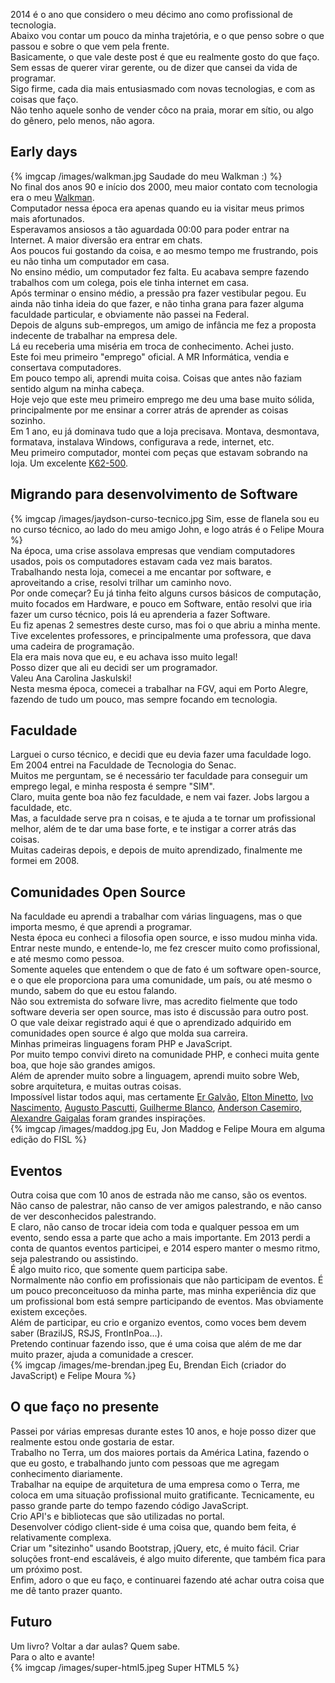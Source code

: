 <!--
layout: post
title: "10 anos e pronto para os próximos 10"
date: 2014-01-17 00:33
comments: true
published: true
keywords: JavaScript, Web, Devaneios
description: Post sobre 10 anos de trabalho na área
categories: Off-topic,Web,Devaneios
-->

2014 é o ano que considero o meu décimo ano como profissional de tecnologia.  
Abaixo vou contar um pouco da minha trajetória, e o que penso sobre o que passou e sobre o que vem pela frente.  
Basicamente, o que vale deste post é que eu realmente gosto do que faço.  
Sem essas de querer virar gerente, ou de dizer que cansei da vida de programar.  
Sigo firme, cada dia mais entusiasmado com novas tecnologias, e com as coisas que faço.  
Não tenho aquele sonho de vender côco na praia, morar em sítio, ou algo do gênero, pelo menos, não agora.  

## Early days  
{% imgcap /images/walkman.jpg Saudade do meu Walkman :) %}  
No final dos anos 90 e início dos 2000, meu maior contato com tecnologia era o meu [Walkman](http://pt.wikipedia.org/wiki/Walkman).  
Computador nessa época era apenas quando eu ia visitar meus primos mais afortunados.  
Esperavamos ansiosos a tão aguardada 00:00 para poder entrar na Internet. A maior diversão era entrar em chats.  
Aos poucos fui gostando da coisa, e ao mesmo tempo me frustrando, pois eu não tinha um computador em casa.  
No ensino médio, um computador fez falta. Eu acabava sempre fazendo trabalhos com um colega, pois ele tinha internet em casa.  
Após terminar o ensino médio, a pressão pra fazer vestibular pegou. Eu ainda não tinha ideia do que fazer, e não tinha grana para fazer alguma faculdade particular, e obviamente não passei na Federal.  
Depois de alguns sub-empregos, um amigo de infância me fez a proposta indecente de trabalhar na empresa dele.  
Lá eu receberia uma miséria em troca de conhecimento. Achei justo.  
Este foi meu primeiro "emprego" oficial. A MR Informática, vendia e consertava computadores.  
Em pouco tempo ali, aprendi muita coisa. Coisas que antes não faziam sentido algum na minha cabeça.  
Hoje vejo que este meu primeiro emprego me deu uma base muito sólida, principalmente por me ensinar a correr atrás de aprender as coisas sozinho.  
Em 1 ano, eu já dominava tudo que a loja precisava. Montava, desmontava, formatava, instalava Windows, configurava a rede, internet, etc.  
Meu primeiro computador, montei com peças que estavam sobrando na loja. Um excelente [K62-500](http://pt.wikipedia.org/wiki/AMD_K6-2).  

## Migrando para desenvolvimento de Software  
{% imgcap /images/jaydson-curso-tecnico.jpg Sim, esse de flanela sou eu no curso técnico, ao lado do meu amigo John, e logo atrás é o Felipe Moura %}  
Na época, uma crise assolava empresas que vendiam computadores usados, pois os computadores estavam cada vez mais baratos.  Trabalhando nesta loja, comecei a me encantar por software, e aproveitando a crise, resolvi trilhar um caminho novo.  
Por onde começar? Eu já tinha feito alguns cursos básicos de computação, muito focados em Hardware, e pouco em Software, então resolvi que iria fazer um curso técnico, pois lá eu aprenderia a fazer Software.  
Eu fiz apenas 2 semestres deste curso, mas foi o que abriu a minha mente.  
Tive excelentes professores, e principalmente uma professora, que dava uma cadeira de programação.  
Ela era mais nova que eu, e eu achava isso muito legal!  
Posso dizer que ali eu decidi ser um programador.  
Valeu Ana Carolina Jaskulski!  
Nesta mesma época, comecei a trabalhar na FGV, aqui em Porto Alegre, fazendo de tudo um pouco, mas sempre focando em tecnologia.  

## Faculdade  
Larguei o curso técnico, e decidi que eu devia fazer uma faculdade logo.  
Em 2004 entrei na Faculdade de Tecnologia do Senac.  
Muitos me perguntam, se é necessário ter faculdade para conseguir um emprego legal, e minha resposta é sempre "SIM".  
Claro, muita gente boa não fez faculdade, e nem vai fazer. Jobs largou a faculdade, etc.  
Mas, a faculdade serve pra n coisas, e te ajuda a te tornar um profissional melhor, além de te dar uma base forte, e te instigar a correr atrás das coisas.  
Muitas cadeiras depois, e depois de muito aprendizado, finalmente me formei em 2008.  

## Comunidades Open Source  
Na faculdade eu aprendi a trabalhar com várias linguagens, mas o que importa mesmo, é que aprendi a programar.  
Nesta época eu conheci a filosofia open source, e isso mudou minha vida.  
Entrar neste mundo, e entende-lo, me fez crescer muito como profissional, e até mesmo como pessoa.  
Somente aqueles que entendem o que de fato é um software open-source, e o que ele proporciona para uma comunidade, um país, ou até mesmo o mundo, sabem do que eu estou falando.  
Não sou extremista do sofware livre, mas acredito fielmente que todo software deveria ser open source, mas isto é discussão para outro post.  
O que vale deixar registrado aqui é que o aprendizado adquirido em comunidades open source é algo que molda sua carreira.  
Minhas primeiras linguagens foram PHP e JavaScript.  
Por muito tempo convivi direto na comunidade PHP, e conheci muita gente boa, que hoje são grandes amigos.  
Além de aprender muito sobre a linguagem, aprendi muito sobre Web, sobre arquitetura, e muitas outras coisas.  
Impossível listar todos aqui, mas certamente [Er Galvão](https://twitter.com/galvao), [Elton Minetto](https://twitter.com/eminetto), [Ivo Nascimento](https://twitter.com/ivonascimento), [Augusto Pascutti](https://twitter.com/augustohp), [Guilherme Blanco](https://twitter.com/guilhermeblanco), [Anderson Casemiro](https://twitter.com/duodraco), [Alexandre Gaigalas](https://twitter.com/alganet) foram grandes inspirações.  
{% imgcap /images/maddog.jpg Eu, Jon Maddog e Felipe Moura em alguma edição do FISL %}  

## Eventos  
Outra coisa que com 10 anos de estrada não me canso, são os eventos.  
Não canso de palestrar, não canso de ver amigos palestrando, e não canso de ver desconhecidos palestrando.  
E claro, não canso de trocar ideia com toda e qualquer pessoa em um evento, sendo essa a parte que acho a mais importante.  Em 2013 perdi a conta de quantos eventos participei, e 2014 espero manter o mesmo ritmo, seja palestrando ou assistindo.  
É algo muito rico, que somente quem participa sabe.  
Normalmente não confio em profissionais que não participam de eventos. É um pouco preconceituoso da minha parte, mas minha experiência diz que um profissional bom está sempre participando de eventos. Mas obviamente existem exceções.  
Além de participar, eu crio e organizo eventos, como voces bem devem saber (BrazilJS, RSJS, FrontInPoa...).  
Pretendo continuar fazendo isso, que é uma coisa que além de me dar muito prazer, ajuda a comunidade a crescer.  
{% imgcap /images/me-brendan.jpeg Eu, Brendan Eich (criador do JavaScript) e Felipe Moura %}  

## O que faço no presente  
Passei por várias empresas durante estes 10 anos, e hoje posso dizer que realmente estou onde gostaria de estar.  
Trabalho no Terra, um dos maiores portais da América Latina, fazendo o que eu gosto, e trabalhando junto com pessoas que me agregam conhecimento diariamente.  
Trabalhar na equipe de arquitetura de uma empresa como o Terra, me coloca em uma situação profissional muito gratificante.  Tecnicamente, eu passo grande parte do tempo fazendo código JavaScript.  
Crio API's e bibliotecas que são utilizadas no portal.  
Desenvolver código client-side é uma coisa que, quando bem feita, é relativamente complexa.  
Criar um "sitezinho" usando Bootstrap, jQuery, etc, é muito fácil. Criar soluções front-end escaláveis, é algo muito diferente, que também fica para um próximo post.  
Enfim, adoro o que eu faço, e continuarei fazendo até achar outra coisa que me dê tanto prazer quanto.  

## Futuro  
Um livro? Voltar a dar aulas? Quem sabe.  
Para o alto e avante!  
{% imgcap /images/super-html5.jpeg Super HTML5 %}


